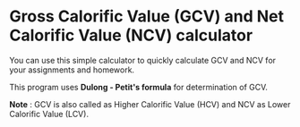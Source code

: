 # Gross Calorific Value (GCV) and Net Calorific Value (NCV) calculator

You can use this simple calculator to quickly calculate GCV and NCV for your assignments and homework.

This program uses **Dulong - Petit's formula** for determination of GCV.

**Note** : GCV is also called as Higher Calorific Value (HCV) and NCV as Lower Calorific Value (LCV).